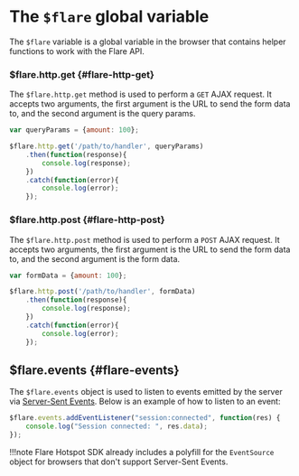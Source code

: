 # The `$flare` global variable
The `$flare` variable is a global variable in the browser that contains helper functions to work with the Flare API.

### $flare.http.get {#flare-http-get}
The `$flare.http.get` method is used to perform a `GET` AJAX request. It accepts two arguments, the first argument is the URL to send the form data to, and the second argument is the query params.
```js
var queryParams = {amount: 100};

$flare.http.get('/path/to/handler', queryParams)
    .then(function(response){
        console.log(response);
    })
    .catch(function(error){
        console.log(error);
    });
```

### $flare.http.post {#flare-http-post}
The `$flare.http.post` method is used to perform a `POST` AJAX request. It accepts two arguments, the first argument is the URL to send the form data to, and the second argument is the form data.

```js
var formData = {amount: 100};

$flare.http.post('/path/to/handler', formData)
    .then(function(response){
        console.log(response);
    })
    .catch(function(error){
        console.log(error);
    });
```

## $flare.events {#flare-events}
The `$flare.events` object is used to listen to events emitted by the server via [Server-Sent Events](https://www.w3schools.com/html/html5_serversentevents.asp). Below is an example of how to listen to an event:
```js
$flare.events.addEventListener("session:connected", function(res) {
    console.log("Session connected: ", res.data);
});
```

!!!note
    Flare Hotspot SDK already includes a polyfill for the `EventSource` object for browsers that don't support Server-Sent Events.
